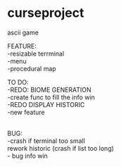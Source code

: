 # curseproject

ascii game


FEATURE:
<br />-resizable terrminal
<br />-menu
<br />-procedural map

TO DO:
<br />-REDO: BIOME GENERATION
<br />-create func to fill the info win
<br />-REDO DISPLAY HISTORIC
<br />-new feature

<br />BUG:
 <br />-crash if terminal too small
 <br />rework historic (crash if list too long)
  <br />- bug info win
